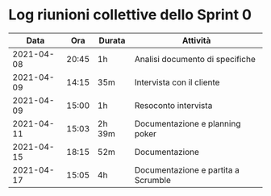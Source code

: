 # Log riunioni collettive dello Sprint 0

| Data | Ora | Durata | Attività |
|------|-----|--------|----------|
| 2021-04-08 | 20:45 | 1h | Analisi documento di specifiche |
| 2021-04-09 | 14:15 | 35m | Intervista con il cliente |
| 2021-04-09 | 15:00 | 1h | Resoconto intervista |
| 2021-04-11 | 15:03 | 2h 39m | Documentazione e planning poker |
| 2021-04-15 | 18:15 | 52m | Documentazione |
| 2021-04-17 | 15:05 | 4h | Documentazione e partita a Scrumble |
